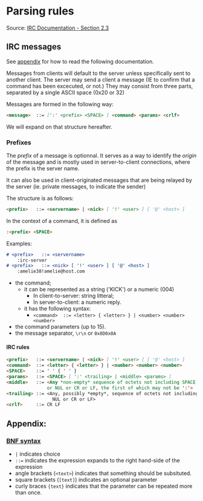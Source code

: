# Parsing rules

Source: [IRC Documentation - Section 2.3](https://www.rfc-editor.org/rfc/rfc1459#section-2.3)

## IRC messages

See [appendix](#bnf-syntax) for how to read the following documentation.

Messages from clients will default to the server unless specifically sent to another client.
The server may send a client a message (IE to confirm that a command has been excecuted, or not.)
They may consist from three parts, separated by a single ASCII space (0x20 or 32)

Messages are formed in the following way:

```markdown
<message>  ::= [':' <prefix> <SPACE> ] <command> <params> <crlf>
```

We will expand on that structure hereafter.

### Prefixes

The _prefix_ of a message is optionnal. It serves as a way to identify the _origin_ of the message and is mostly used in server-to-client connections, where the prefix is the server name. 

It can also be used in client-originated messages that are being relayed by the server (ie. private messages, to indicate the sender)

The structure is as follows:

```markdown
<prefix>   ::= <servername> | <nick> [ '!' <user> ] [ '@' <host> ]
```

In the context of a command, it is defined as

```markdown
:<prefix> <SPACE>
````

Examples:

```markdown
# <prefix>   ::= <servername> 
    :irc-server 
# <prefix>   ::= <nick> [ '!' <user> ] [ '@' <host> ]
    :amelie38!amelie@host.com 

```




- the command;
  - it can be represented as a string ('KICK') or a numeric (004)
    - In client-to-server: string litteral;
    - In server-to-client: a numeric reply.
  - it has the following syntax:
    - `<command>  ::= <letter> { <letter> } | <number> <number> <number>`
- the command parameters (up to 15).
- the message separator, `\r\n` or `0x0D0x0A`

#### IRC rules

```markdown
<prefix>   ::= <servername> | <nick> [ '!' <user> ] [ '@' <host> ]
<command>  ::= <letter> { <letter> } | <number> <number> <number>
<SPACE>    ::= ' ' { ' ' }
<params>   ::= <SPACE> [ ':' <trailing> | <middle> <params> ]
<middle>   ::= <Any *non-empty* sequence of octets not including SPACE
               or NUL or CR or LF, the first of which may not be ':'>
<trailing> ::= <Any, possibly *empty*, sequence of octets not including
                 NUL or CR or LF>
<crlf>     ::= CR LF
```

## Appendix:

### [**BNF syntax**][def]

- `|` indicates choice
- `::=` indicates the expression expands to the right hand-side of the expression
- angle brackets (`<text>`) indicates that something should be subsituted.
- square brackets (`[text]`) indicates an optional parameter
- curly braces `{text}` indicates that the parameter can be repeated more than once.

[def]: https://www.geeksforgeeks.org/bnf-notation-in-compiler-design/